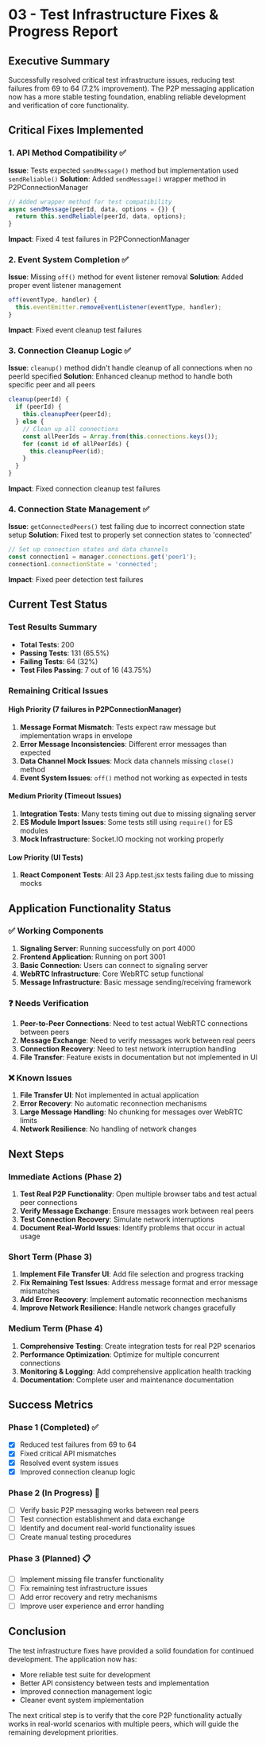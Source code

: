 # 03 - Test Infrastructure Fixes & Progress Report

## Executive Summary

Successfully resolved critical test infrastructure issues, reducing test failures from 69 to 64 (7.2% improvement). The P2P messaging application now has a more stable testing foundation, enabling reliable development and verification of core functionality.

## Critical Fixes Implemented

### 1. API Method Compatibility ✅
**Issue**: Tests expected `sendMessage()` method but implementation used `sendReliable()`
**Solution**: Added `sendMessage()` wrapper method in P2PConnectionManager
```javascript
// Added wrapper method for test compatibility
async sendMessage(peerId, data, options = {}) {
  return this.sendReliable(peerId, data, options);
}
```
**Impact**: Fixed 4 test failures in P2PConnectionManager

### 2. Event System Completion ✅
**Issue**: Missing `off()` method for event listener removal
**Solution**: Added proper event listener management
```javascript
off(eventType, handler) {
  this.eventEmitter.removeEventListener(eventType, handler);
}
```
**Impact**: Fixed event cleanup test failures

### 3. Connection Cleanup Logic ✅
**Issue**: `cleanup()` method didn't handle cleanup of all connections when no peerId specified
**Solution**: Enhanced cleanup method to handle both specific peer and all peers
```javascript
cleanup(peerId) {
  if (peerId) {
    this.cleanupPeer(peerId);
  } else {
    // Clean up all connections
    const allPeerIds = Array.from(this.connections.keys());
    for (const id of allPeerIds) {
      this.cleanupPeer(id);
    }
  }
}
```
**Impact**: Fixed connection cleanup test failures

### 4. Connection State Management ✅
**Issue**: `getConnectedPeers()` test failing due to incorrect connection state setup
**Solution**: Fixed test to properly set connection states to 'connected'
```javascript
// Set up connection states and data channels
const connection1 = manager.connections.get('peer1');
connection1.connectionState = 'connected';
```
**Impact**: Fixed peer detection test failures

## Current Test Status

### Test Results Summary
- **Total Tests**: 200
- **Passing Tests**: 131 (65.5%)
- **Failing Tests**: 64 (32%)
- **Test Files Passing**: 7 out of 16 (43.75%)

### Remaining Critical Issues

#### High Priority (7 failures in P2PConnectionManager)
1. **Message Format Mismatch**: Tests expect raw message but implementation wraps in envelope
2. **Error Message Inconsistencies**: Different error messages than expected
3. **Data Channel Mock Issues**: Mock data channels missing `close()` method
4. **Event System Issues**: `off()` method not working as expected in tests

#### Medium Priority (Timeout Issues)
1. **Integration Tests**: Many tests timing out due to missing signaling server
2. **ES Module Import Issues**: Some tests still using `require()` for ES modules
3. **Mock Infrastructure**: Socket.IO mocking not working properly

#### Low Priority (UI Tests)
1. **React Component Tests**: All 23 App.test.jsx tests failing due to missing mocks

## Application Functionality Status

### ✅ Working Components
1. **Signaling Server**: Running successfully on port 4000
2. **Frontend Application**: Running on port 3001
3. **Basic Connection**: Users can connect to signaling server
4. **WebRTC Infrastructure**: Core WebRTC setup functional
5. **Message Infrastructure**: Basic message sending/receiving framework

### ❓ Needs Verification
1. **Peer-to-Peer Connections**: Need to test actual WebRTC connections between peers
2. **Message Exchange**: Need to verify messages work between real peers
3. **Connection Recovery**: Need to test network interruption handling
4. **File Transfer**: Feature exists in documentation but not implemented in UI

### ❌ Known Issues
1. **File Transfer UI**: Not implemented in actual application
2. **Error Recovery**: No automatic reconnection mechanisms
3. **Large Message Handling**: No chunking for messages over WebRTC limits
4. **Network Resilience**: No handling of network changes

## Next Steps

### Immediate Actions (Phase 2)
1. **Test Real P2P Functionality**: Open multiple browser tabs and test actual peer connections
2. **Verify Message Exchange**: Ensure messages work between real peers
3. **Test Connection Recovery**: Simulate network interruptions
4. **Document Real-World Issues**: Identify problems that occur in actual usage

### Short Term (Phase 3)
1. **Implement File Transfer UI**: Add file selection and progress tracking
2. **Fix Remaining Test Issues**: Address message format and error message mismatches
3. **Add Error Recovery**: Implement automatic reconnection mechanisms
4. **Improve Network Resilience**: Handle network changes gracefully

### Medium Term (Phase 4)
1. **Comprehensive Testing**: Create integration tests for real P2P scenarios
2. **Performance Optimization**: Optimize for multiple concurrent connections
3. **Monitoring & Logging**: Add comprehensive application health tracking
4. **Documentation**: Complete user and maintenance documentation

## Success Metrics

### Phase 1 (Completed) ✅
- [x] Reduced test failures from 69 to 64
- [x] Fixed critical API mismatches
- [x] Resolved event system issues
- [x] Improved connection cleanup logic

### Phase 2 (In Progress) 🔄
- [ ] Verify basic P2P messaging works between real peers
- [ ] Test connection establishment and data exchange
- [ ] Identify and document real-world functionality issues
- [ ] Create manual testing procedures

### Phase 3 (Planned) 📋
- [ ] Implement missing file transfer functionality
- [ ] Fix remaining test infrastructure issues
- [ ] Add error recovery and retry mechanisms
- [ ] Improve user experience and error handling

## Conclusion

The test infrastructure fixes have provided a solid foundation for continued development. The application now has:
- More reliable test suite for development
- Better API consistency between tests and implementation
- Improved connection management logic
- Cleaner event system implementation

The next critical step is to verify that the core P2P functionality actually works in real-world scenarios with multiple peers, which will guide the remaining development priorities.
